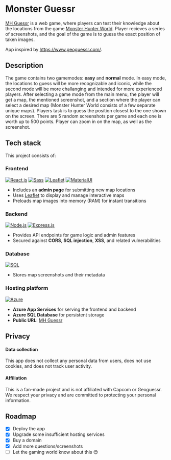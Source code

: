 # Monster Guessr

[MH Guessr][MHG-url] is a web game, where players can test their knowledge about the locations from the game [Monster Hunter World](https://www.monsterhunter.com/world/).
Player recieves a series of screenshots, and the goal of the game is to guess the exact position of taken images.

App inspired by https://www.geoguessr.com/.

## Description

The game contains two gamemodes: **easy** and **normal** mode. In easy mode, the locations to guess will be more recognizable and iconic, while the second mode will be more challanging and intended for more experienced players.
After selecting a game mode from the main menu, the player will get a map, the mentioned screenshot, and a section where the player can select a desired map (Monster Hunter World consists of a few separate unique maps). Players task is to guess the position closest
to the one shown on the screen. There are 5 random screenshots per game and each one is worth up to 500 points. Player can zoom in on the map, as well as the screenshot. 


## Tech stack

This project consists of:

### **Frontend**
[![React.js][React.js]][React-url]
[![Sass][Sass]][Sass-url]
[![Leaflet][Leaflet]][Leaflet-url]
[![MaterialUI][MaterialUI]][MaterialUI-url]
  - Includes an **admin page** for submitting new map locations  
  - Uses [Leaflet][Leaflet-url] to display and manage interactive maps  
  - Preloads map images into memory (RAM) for instant transitions

### **Backend**
[![Node.js][Node.js]][Node-url]
[![Express.js][Express.js]][Express-url]
  - Provides API endpoints for game logic and admin features  
  - Secured against **CORS**, **SQL injection**, **XSS**, and related vulnerabilities

### **Database**
[![SQL][SQL]][SQL-url]
  - Stores map screenshots and their metadata

### **Hosting platform**
[![Azure][Azure]][Azure-url]
  - **Azure App Services** for serving the frontend and backend
  - **Azure SQL Database** for persistent storage
  - **Public URL**: [MH Guessr][MHG-url]

## Privacy

#### Data collection

This app does not collect any personal data from users, does not use cookies, and does not track user activity.

#### Affiliation

This is a fan-made project and is not affiliated with Capcom or Geoguessr. We respect your privacy and are committed to protecting your personal information.

## Roadmap
- [x] Deploy the app
- [x] Upgrade some insufficient hosting services
- [x] Buy a domain
- [x] Add more questions/screenshots
- [ ] Let the gaming world know about this 😊 

<!-- LINKS  -->

[MHG-url]: https://mhguessr.com/

[React.js]: https://img.shields.io/badge/React-20232A?style=for-the-badge&logo=react&logoColor=61DAFB
[React-url]: https://reactjs.org/

[Node.js]: https://img.shields.io/badge/Node.js-339933?style=for-the-badge&logo=nodedotjs&logoColor=white
[Node-url]: https://nodejs.org/

[Express.js]: https://img.shields.io/badge/Express.js-000000?style=for-the-badge&logo=express&logoColor=white
[Express-url]: https://expressjs.com/

[Leaflet]: https://img.shields.io/badge/Leaflet-199900?style=for-the-badge&logo=leaflet&logoColor=white
[Leaflet-url]: https://leafletjs.com/

[Azure]: https://img.shields.io/badge/Microsoft%20Azure-0078D4?style=for-the-badge&logo=microsoftazure&logoColor=white
[Azure-url]: https://azure.microsoft.com/

[SQL]: https://img.shields.io/badge/SQL-4479A1?style=for-the-badge&logo=postgresql&logoColor=white
[SQL-url]: https://www.postgresql.org/

[MaterialUI]: https://img.shields.io/badge/MUI-007FFF?style=for-the-badge&logo=mui&logoColor=white
[MaterialUI-url]: https://mui.com/

[Sass]: https://img.shields.io/badge/Sass-CC6699?style=for-the-badge&logo=sass&logoColor=white
[Sass-url]: https://sass-lang.com/
